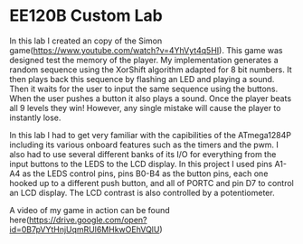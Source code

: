# EE120B Custom Lab

In this lab I created an copy of the Simon game(https://www.youtube.com/watch?v=4YhVyt4q5HI). This game was designed test the memory of the player. My implementation generates a random sequence using the XorShift algorithm adapted for 8 bit numbers. It then plays back this sequence by flashing an LED and playing a sound. Then it waits for the user to input the same sequence using the buttons. When the user pushes a button it also plays a sound. Once the player beats all 9 levels they win! However, any single mistake will cause the player to instantly lose.

In this lab I had to get very familiar with the capibilities of the ATmega1284P including its various onboard features such as the timers and the pwm. I also had to use several different banks of its I/O for everything from the input buttons to the LEDS to the LCD display. In this project I used pins A1-A4 as the LEDS control pins, pins B0-B4 as the button pins, each one hooked up to a different push button, and all of PORTC and pin D7 to control an LCD display. The LCD contrast is also controlled by a potentiometer.

A video of my game in action can be found here(https://drive.google.com/open?id=0B7pVYtHnjUqmRUl6MHkwOEhVQlU)
